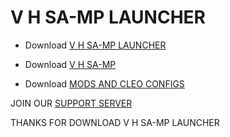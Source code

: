 

# V H SA-MP LAUNCHER

- Download [V H SA-MP LAUNCHER](https://github.com/VH5111/SAMP-BY-V-H/raw/main/V%20H%20SA-MP%20LAUNCHER%20v1.apk)

- Download [V H SA-MP](https://github.com/VH5111/SAMP-BY-V-H/raw/main/V%20H%20SAMP%20v1.apk)

- Download [MODS AND CLEO CONFIGS](https://github.com/VH5111/SAMP-BY-V-H/raw/main/mods%20and%20configs.zip)

JOIN OUR [SUPPORT SERVER](https://discord.gg/xXkDRH44Ha)

THANKS FOR DOWNLOAD V H SA-MP LAUNCHER
